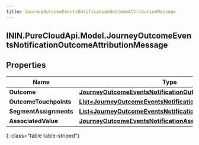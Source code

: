 ```yaml
---
title: JourneyOutcomeEventsNotificationOutcomeAttributionMessage
---
```

## ININ.PureCloudApi.Model.JourneyOutcomeEventsNotificationOutcomeAttributionMessage

## Properties

|Name | Type | Description | Notes|
|------------ | ------------- | ------------- | -------------|
| **Outcome** | [**JourneyOutcomeEventsNotificationOutcome**](JourneyOutcomeEventsNotificationOutcome.html) |  | [optional] |
| **OutcomeTouchpoints** | [**List&lt;JourneyOutcomeEventsNotificationOutcomeTouchpoint&gt;**](JourneyOutcomeEventsNotificationOutcomeTouchpoint.html) |  | [optional] |
| **SegmentAssignments** | [**List&lt;JourneyOutcomeEventsNotificationSegment&gt;**](JourneyOutcomeEventsNotificationSegment.html) |  | [optional] |
| **AssociatedValue** | [**JourneyOutcomeEventsNotificationAssociatedValue**](JourneyOutcomeEventsNotificationAssociatedValue.html) |  | [optional] |
{: class="table table-striped"}


